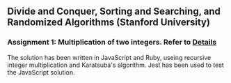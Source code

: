 ## Divide and Conquer, Sorting and Searching, and Randomized Algorithms (Stanford University)

### Assignment 1: Multiplication of two integers. Refer to [Details](https://www.coursera.org/learn/algorithms-divide-conquer/exam/srsxO/programming-assignment-1/attempt)

The solution has been written in JavaScript and Ruby, useing recursive integer multiplication and Karatsuba's algorithm. 
Jest has been used to test the JavaScript solution.
